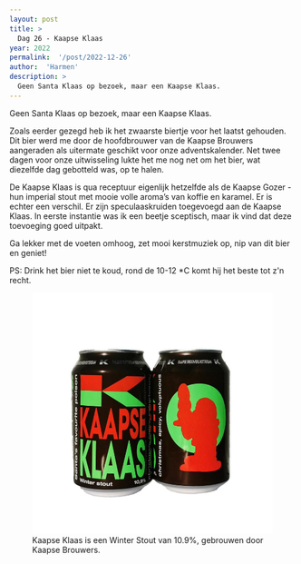 ```yaml
---
layout: post
title: >
  Dag 26 - Kaapse Klaas
year: 2022
permalink:  '/post/2022-12-26'
author:  'Harmen'
description: >
  Geen Santa Klaas op bezoek, maar een Kaapse Klaas.
---
```

<p class='intro'><span class='dropcap'>G</span>een Santa Klaas op bezoek, maar een Kaapse Klaas.</p>

Zoals eerder gezegd heb ik het zwaarste biertje voor het laatst gehouden. Dit bier werd me door de hoofdbrouwer van de Kaapse Brouwers aangeraden als uitermate geschikt voor onze adventskalender. Net twee dagen voor onze uitwisseling lukte het me nog net om het bier, wat diezelfde dag gebotteld was, op te halen.

De Kaapse Klaas is qua receptuur eigenlijk hetzelfde als de Kaapse Gozer - hun imperial stout met mooie volle aroma’s van koffie en karamel. Er is echter een verschil. Er zijn speculaaskruiden toegevoegd aan de Kaapse Klaas. In eerste instantie was ik een beetje sceptisch, maar ik vind dat deze toevoeging goed uitpakt.

Ga lekker met de voeten omhoog, zet mooi kerstmuziek op, nip van dit bier en geniet!

PS: Drink het bier niet te koud, rond de 10-12 *C komt hij het beste tot z'n recht.

<figure><img src='/assets/img/beer_2022-12-26.jpg' alt=''/> <figcaption>Kaapse Klaas is een Winter Stout van 10.9%, gebrouwen door Kaapse Brouwers.</figcaption></figure>
